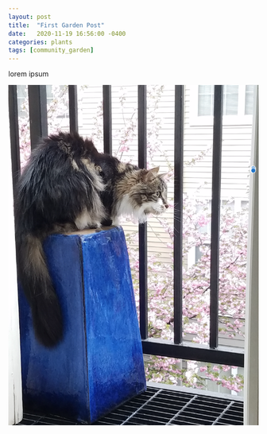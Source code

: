 ```yaml
---
layout: post
title:  "First Garden Post"
date:   2020-11-19 16:56:00 -0400
categories: plants
tags: [community_garden]
---
```


lorem ipsum

![Daisy](/photos/20190412-Daisy-PlumBlossoms.png)
